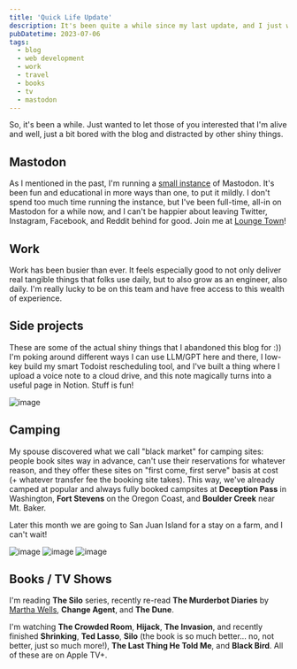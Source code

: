 ```yaml
---
title: 'Quick Life Update'
description: It's been quite a while since my last update, and I just want to post something to say that I'm alive :)
pubDatetime: 2023-07-06
tags: 
  - blog 
  - web development
  - work
  - travel
  - books
  - tv
  - mastodon
---
```




So, it's been a while. Just wanted to let those of you interested that I'm alive and well, just a bit bored with the blog and distracted by other shiny things.

## Mastodon

As I mentioned in the past, I'm running a [small instance](https://lounge.town) of Mastodon. It's been fun and educational in more ways than one, to put it mildly. I don't spend too much time running the instance, but I've been full-time, all-in on Mastodon for a while now, and I can't be happier about leaving Twitter, Instagram, Facebook, and Reddit behind for good. Join me at [Lounge Town](https://lounge.town/)!

## Work

Work has been busier than ever. It feels especially good to not only deliver real tangible things that folks use daily, but to also grow as an engineer, also daily. I'm really lucky to be on this team and have free access to this wealth of experience.

## Side projects

These are some of the actual shiny things that I abandoned this blog for :)) I'm poking around different ways I can use LLM/GPT here and there, I low-key build my smart Todoist rescheduling tool, and I've built a thing where I upload a voice note to a cloud drive, and this note magically turns into a useful page in Notion. Stuff is fun!

<img
  src="https://cdn.sanity.io/images/n3o7a5dl/prod/0b4b2981c7591b169d779c6860d940afc37649e0-1929x1283.png"
  alt="image"
  placeholder="blurred"
/>

## Camping

My spouse discovered what we call "black market" for camping sites: people book sites way in advance, can't use their reservations for whatever reason, and they offer these sites on "first come, first serve" basis at cost (+ whatever transfer fee the booking site takes). This way, we've already camped at popular and always fully booked campsites at **Deception Pass** in Washington, **Fort Stevens** on the Oregon Coast, and **Boulder Creek** near Mt. Baker.

Later this month we are going to San Juan Island for a stay on a farm, and I can't wait!

<img
  src="/blog/posts/quick-life-update/53ab0a3b7d0da1429d432c01b65d9224daca3d8d-4032x2268.avif"
  alt="image"
  placeholder="blurred"
/>
<img
  src="/blog/posts/quick-life-update/95d7e092c3dc38cf92aef03dcbdc4366c34c0cdf-4032x2268.avif"
  alt="image"
  placeholder="blurred"
/>
<img
  src="/blog/posts/quick-life-update/bbbc0e2650389bdaeee08dd048a5fa5114225857-3690x2764.avif"
  alt="image"
  placeholder="blurred"
/>

## Books / TV Shows

I'm reading **The Silo** series, recently re-read **The Murderbot Diaries** by [Martha Wells](/library/martha-wells), **Change Agent**, and **The Dune**.

I'm watching **The Crowded Room**, **Hijack**, **The Invasion**, and recently finished **Shrinking**, **Ted Lasso**, **Silo** (the book is so much better... no, not better, just so much more!), **The Last Thing He Told Me**, and **Black Bird**. All of these are on Apple TV+.
